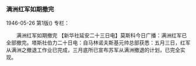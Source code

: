 ### 满洲红军如期撤完

1946-05-26
第1版()
专栏：

　　满洲红军如期撤完
    【新华社延安二十三日电】莫斯科今日广播：满洲红军已全部撤完。塔斯社伯力二十日电：自马林诺夫斯基元帅总部获悉：五月三日，红军从满洲之撤退工作业已完成，三月底所已宣布苏军从满洲撤退的计划，已完全实现。
